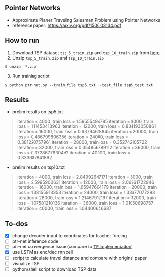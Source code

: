 ## Pointer Networks
- Approximate Planer Traveling Salesman Problem using Pointer Networks
- reference paper: https://arxiv.org/pdf/1506.03134.pdf

## How to run
1. Download TSP dataset `tsp_5_train.zip` and `tsp_10_train.zip` from [here](https://drive.google.com/drive/folders/0B2fg8yPGn2TCMzBtS0o4Q2RJaEU)
2. Unzip `tsp_5_train.zip` and `tsp_10_train.zip`
```
$ unzip '*.zip'
```
3. Run training script
```
$ python ptr-net.py --train_file tsp5.txt --test_file tsp5_test.txt
```
## Results
- prelim results on tsp5.txt

>iteration = 4000, train loss = 1.59555494785
>iteration = 8000, train loss = 1.11453413963
>iteration = 12000, train loss = 0.834193050861
>iteration = 16000, train loss = 0.63794618845
>iteration = 20000, train loss = 0.486799806356
>iteration = 24000, train loss = 0.381220757961
>iteration = 28000, train loss = 0.352742105722
>iteration = 32000, train loss = 0.354856789112
>iteration = 36000, train loss = 0.37286776304d2
>iteration = 40000, train loss = 0.333687841892

- prelim results on tsp10.txt
>iteration = 4000, train loss = 2.84992647171
iteration = 8000, train loss = 2.5995900631
iteration = 12000, train loss = 2.06361722946
iteration = 16000, train loss = 1.65947604179
iteration = 20000, train loss = 1.38155913353
iteration = 24000, train loss = 1.33677077293
iteration = 28000, train loss = 1.21467912197
iteration = 32000, train loss = 1.07581210136
iteration = 36000, train loss = 1.01050698757
iteration = 40000, train loss = 1.04400646687

## To-dos
- [X] change decoder input to coordinates for teacher forcing  
- [ ] ptr-net inference code
- [ ] ptr-net convergence issue (compare to [TF implementation](https://github.com/devsisters/pointer-network-tensorflow))
- [X] use LSTM as enc/dec rnn cell
- [ ] script to calculate travel distance and compare with original paper
- [ ] visualize TSP  
- [ ] python/shell script to download TSP data
